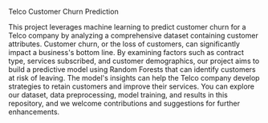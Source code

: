 Telco Customer Churn Prediction


This project leverages machine learning to predict customer churn for a Telco company by analyzing a comprehensive dataset containing customer attributes. Customer churn, or the loss of customers, can significantly impact a business's bottom line. By examining factors such as contract type, services subscribed, and customer demographics, our project aims to build a predictive model using Random Forests that can identify customers at risk of leaving. The model's insights can help the Telco company develop strategies to retain customers and improve their services. You can explore our dataset, data preprocessing, model training, and results in this repository, and we welcome contributions and suggestions for further enhancements.
